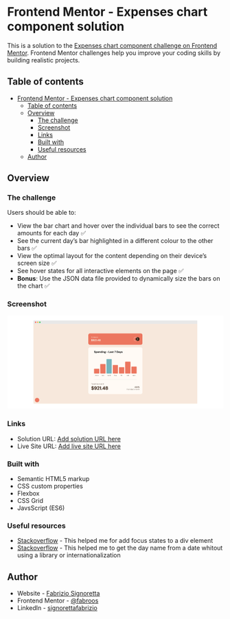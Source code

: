 # Frontend Mentor - Expenses chart component solution

This is a solution to the [Expenses chart component challenge on Frontend Mentor](https://www.frontendmentor.io/challenges/expenses-chart-component-e7yJBUdjwt). Frontend Mentor challenges help you improve your coding skills by building realistic projects.

## Table of contents

- [Frontend Mentor - Expenses chart component solution](#frontend-mentor---expenses-chart-component-solution)
  - [Table of contents](#table-of-contents)
  - [Overview](#overview)
    - [The challenge](#the-challenge)
    - [Screenshot](#screenshot)
    - [Links](#links)
    - [Built with](#built-with)
    - [Useful resources](#useful-resources)
  - [Author](#author)

## Overview

### The challenge

Users should be able to:

- View the bar chart and hover over the individual bars to see the correct amounts for each day ✅
- See the current day’s bar highlighted in a different colour to the other bars ✅
- View the optimal layout for the content depending on their device’s screen size ✅
- See hover states for all interactive elements on the page ✅
- **Bonus**: Use the JSON data file provided to dynamically size the bars on the chart ✅

### Screenshot

![screenshot](./screenshot.png)

### Links

- Solution URL: [Add solution URL here](https://your-solution-url.com)
- Live Site URL: [Add live site URL here](https://your-live-site-url.com)

### Built with

- Semantic HTML5 markup
- CSS custom properties
- Flexbox
- CSS Grid
- JavsScript (ES6)

### Useful resources

- [Stackoverflow](https://stackoverflow.com/questions/16261504/make-div-element-receive-focus) - This helped me for add focus states to a div element
- [Stackoverflow](https://stackoverflow.com/questions/24998624/day-name-from-date-in-js) - This helped me to get the day name from a date whitout using a library or internationalization

## Author

- Website - [Fabrizio Signoretta](https://fabriziosignoretta.me)
- Frontend Mentor - [@fabroos](https://www.frontendmentor.io/profile/fabroos)
- LinkedIn - [signorettafabrizio](https://www.linkedin.com/in/signorettafabrizio/)
